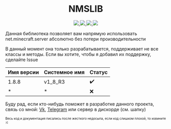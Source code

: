 <div align="center">
  <h1>NMSLIB</h1>

  <a href="https://github.com/whilein/nmslib/blob/master/LICENSE">
    <img src="https://img.shields.io/github/license/whilein/nmslib">
  </a>

  <a href="https://discord.gg/ANEHruraCc">
    <img src="https://img.shields.io/discord/819859288049844224?logo=discord">
  </a>

  <a href="https://github.com/whilein/nmslib/issues">
    <img src="https://img.shields.io/github/issues/whilein/nmslib">
  </a>

  <a href="https://github.com/whilein/nmslib/pulls">
    <img src="https://img.shields.io/github/issues-pr/whilein/nmslib">
  </a>
</div>

Данная библиотека позволяет вам напрямую использовать net.minecraft.server 
абсолютно без потери производительности

В данный момент она только разрабатывается, поддерживает не все классы и методы.
Если вы хотите, чтобы я добавил их поддержку, сделайте Issue

| Имя версии | Системное имя | Статус | 
| --- | --- | --- |
| 1.8.8 | v1_8_R3 | :heavy_check_mark: |
| * | * | :x: |

Буду рад, если кто-нибудь поможет в разработке данного проекта, связь со мной:
[Vk](https://vk.com/id623151994), [Telegram](https://t.me/whilein) или сервер в дискорде (см. шапку)

<span style="font-size: 10px">Весь код и документация писались после жесткого недосыпа, если код слишком плохой, то извините :c</span>